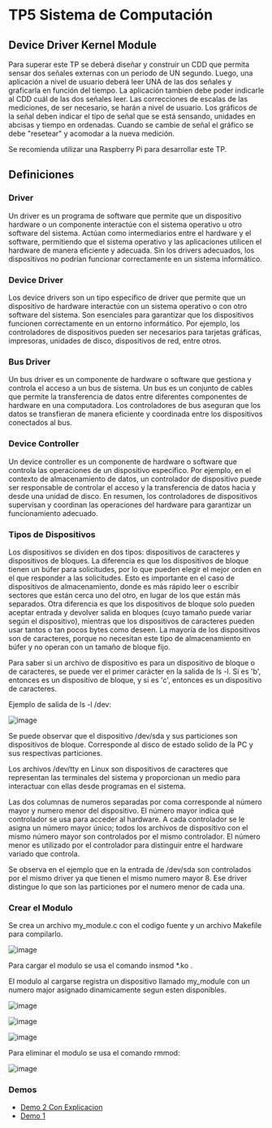 # TP5 Sistema de Computación
## Device Driver Kernel Module
Para superar este TP se deberá diseñar y construir un CDD que permita sensar dos señales externas con un periodo de UN segundo. Luego, una aplicación a nivel de usuario deberá leer UNA de las dos señales y graficarla en función del tiempo. La aplicación tambien debe poder indicarle al CDD cuál de las dos señales leer. Las correcciones de escalas de las mediciones, de ser necesario, se harán a nivel de usuario. Los gráficos de la señal deben indicar el tipo de señal que se está sensando, unidades en abcisas y tiempo en ordenadas. Cuando se cambie de señal el gráfico se debe "resetear" y acomodar a la nueva medición.

Se recomienda utilizar una Raspberry Pi para desarrollar este TP.

## Definiciones
### Driver
Un driver es un programa de software que permite que un dispositivo hardware o un componente interactúe con el sistema operativo u otro software del sistema. Actúan como intermediarios entre el hardware y el software, permitiendo que el sistema operativo y las aplicaciones utilicen el hardware de manera eficiente y adecuada. Sin los drivers adecuados, los dispositivos no podrían funcionar correctamente en un sistema informático.

### Device Driver
Los device drivers son un tipo específico de driver que permite que un dispositivo de hardware interactúe con un sistema operativo o con otro software del sistema. Son esenciales para garantizar que los dispositivos funcionen correctamente en un entorno informático. Por ejemplo, los controladores de dispositivos pueden ser necesarios para tarjetas gráficas, impresoras, unidades de disco, dispositivos de red, entre otros.

### Bus Driver
Un bus driver es un componente de hardware o software que gestiona y controla el acceso a un bus de sistema. Un bus es un conjunto de cables que permite la transferencia de datos entre diferentes componentes de hardware en una computadora. Los controladores de bus aseguran que los datos se transfieran de manera eficiente y coordinada entre los dispositivos conectados al bus.

### Device Controller
 Un device controller es un componente de hardware o software que controla las operaciones de un dispositivo específico. Por ejemplo, en el contexto de almacenamiento de datos, un controlador de dispositivo puede ser responsable de controlar el acceso y la transferencia de datos hacia y desde una unidad de disco. En resumen, los controladores de dispositivos supervisan y coordinan las operaciones del hardware para garantizar un funcionamiento adecuado.

### Tipos de Dispositivos
Los dispositivos se dividen en dos tipos: dispositivos de caracteres y dispositivos de bloques. La diferencia es que los dispositivos de bloque tienen un búfer para solicitudes, por lo que pueden elegir el mejor orden en el que responder a las solicitudes. Esto es importante en el caso de dispositivos de almacenamiento, donde es más rápido leer o escribir sectores que están cerca uno del otro, en lugar de los que están más separados. Otra diferencia es que los dispositivos de bloque solo pueden aceptar entrada y devolver salida en bloques (cuyo tamaño puede variar según el dispositivo), mientras que los dispositivos de caracteres pueden usar tantos o tan pocos bytes como deseen. La mayoría de los dispositivos son de caracteres, porque no necesitan este tipo de almacenamiento en búfer y no operan con un tamaño de bloque fijo.

Para saber si un archivo de dispositivo es para un dispositivo de bloque o de caracteres, se puede ver el primer carácter en la salida de ls -l. Si es 'b', entonces es un dispositivo de bloque, y si es 'c', entonces es un dispositivo de caracteres.

Ejemplo de salida de ls -l /dev:

![image](https://github.com/marcosraimondi1/tp4-siscom/assets/69517496/fa90e6b8-e231-4721-a088-5dac381bac02)

Se puede observar que el dispositivo /dev/sda y sus particiones son dispositivos de bloque. Corresponde al disco de estado solido de la PC y sus respectivas particiones.

Los archivos /dev/tty en Linux son dispositivos de caracteres que representan las terminales del sistema y proporcionan un medio para interactuar con ellas desde programas en el sistema.

Las dos columnas de numeros separadas por coma corresponde al número mayor y numero menor del dispositivo. El número mayor indica qué controlador se usa para acceder al hardware. A cada controlador se le asigna un número mayor único; todos los archivos de dispositivo con el mismo número mayor son controlados por el mismo controlador. El número menor es utilizado por el controlador para distinguir entre el hardware variado que controla. 

Se observa en el ejemplo que en la entrada de /dev/sda son controlados por el mismo driver ya que tienen el mismo numero mayor 8. Ese driver distingue lo que son las particiones por el numero menor de cada una.

### Crear el Modulo
Se crea un archivo my_module.c con el codigo fuente y un archivo Makefile para compilarlo.

![image](https://github.com/marcosraimondi1/tp5-siscom/assets/69517496/6b1555b4-c5b5-4a5f-ade8-c8978d2cd83f)

Para cargar el modulo se usa el comando insmod *.ko .

El modulo al cargarse registra un dispositivo llamado my_module con un numero major asignado dinamicamente segun esten disponibles.

![image](https://github.com/marcosraimondi1/tp5-siscom/assets/69517496/65dc6101-45a2-4399-8cec-c996c5ae7198)

![image](https://github.com/marcosraimondi1/tp5-siscom/assets/69517496/c45f844e-5e8e-48cd-bdc1-0f53bd947e5c)

![image](https://github.com/marcosraimondi1/tp5-siscom/assets/69517496/459a07f8-9439-4cdd-ba94-a1d6a8e46416)

Para eliminar el modulo se usa el comando rmmod:

![image](https://github.com/marcosraimondi1/tp5-siscom/assets/69517496/318eb8b0-b089-463f-b347-ce42893ccfe3)

### Demos
- [Demo 2 Con Explicacion]()
- [Demo 1](https://drive.google.com/file/d/1dYLAVaglvw03ymg3qfwNMQR9RRIIWmg3/view?usp=sharing)

